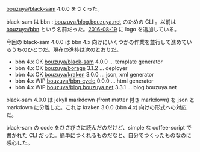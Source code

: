 [bouzuya/black-sam][] 4.0.0 をつくった。

black-sam は bbn : [bouzuya/blog.bouzuya.net][] のための CLI 。以前は [bouzuya/bbn][] という名前だった。[2016-08-19][] に logo を追加している。

今回の black-sam 4.0.0 は bbn 4.x 向けにいくつかの作業を並行して進めているうちのひとつだ。現在の進捗は次のとおりだ。

- bbn 4.x OK [bouzuya/black-sam][] 4.0.0 ... template generator
- bbn 4.x OK [bouzuya/borage][] 3.1.2 ... deployer
- bbn 4.x OK [bouzuya/kraken][] 3.0.0 ... json, xml generator
- bbn 4.x WIP [bouzuya/bbn-cycle][] 0.0.0 ... html generator
- bbn 4.x WIP [bouzuya/blog.bouzuya.net][] 3.3.1 ... blog.bouzuya.net

black-sam 4.0.0 は jekyll markdown (front matter 付き markdown) を json と markdown に分離した。これは kraken 3.0.0 (bbn 4.x) 向けの形式への対応だ。

black-sam の code をひさびさに読んだのだけど、simple な coffee-script で書かれた CLI だった。簡単につくれるものだなと、自分でつくったものなのに感心した。

[2016-08-19]: https://blog.bouzuya.net/2016/08/19/
[bouzuya/bbn-cycle]: https://github.com/bouzuya/bbn-cycle
[bouzuya/bbn]: https://github.com/bouzuya/bbn
[bouzuya/black-sam]: https://github.com/bouzuya/black-sam
[bouzuya/blog.bouzuya.net]: https://github.com/bouzuya/blog.bouzuya.net
[bouzuya/borage]: https://github.com/bouzuya/borage
[bouzuya/kraken]: https://github.com/bouzuya/kraken
